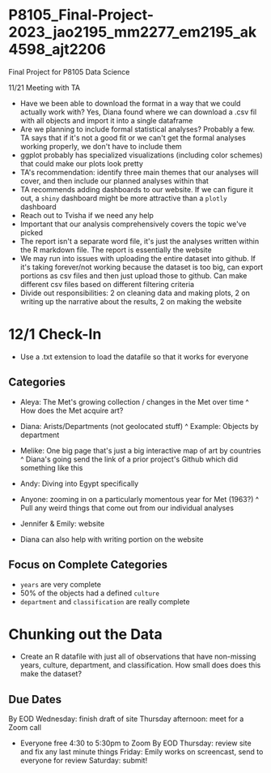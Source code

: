 # P8105_Final-Project-2023_jao2195_mm2277_em2195_ak4598_ajt2206
Final Project for P8105 Data Science 

11/21 Meeting with TA

* Have we been able to download the format in a way that we could actually work with? Yes, Diana found where we can download a .csv fil with all objects and import it into a single dataframe
* Are we planning to include formal statistical analyses? Probably a few. TA says that if it's not a good fit or we can't get the formal analyses working properly, we don't have to include them
* ggplot probably has specialized visualizations (including color schemes) that could make our plots look pretty
* TA's recommendation: identify three main themes that our analyses will cover, and then include our planned analyses within that
* TA recommends adding dashboards to our website. If we can figure it out, a `shiny` dashboard might be more attractive than a `plotly` dashboard
* Reach out to Tvisha if we need any help
* Important that our analysis comprehensively covers the topic we've picked
* The report isn't a separate word file, it's just the analyses written within the R markdown file. The report is essentially the website
* We may run into issues with uploading the entire dataset into github. If it's taking forever/not working because the dataset is too big, can export portions as csv files and then just upload those to github. Can make different csv files based on different filtering criteria
* Divide out responsibilities: 2 on cleaning data and making plots, 2 on writing up the narrative about the results, 2 on making the website


# 12/1 Check-In

* Use a .txt extension to load the datafile so that it works for everyone

## Categories

* Aleya: The Met's growing collection / changes in the Met over time
^ How does the Met acquire art?

* Diana: Arists/Departments (not geolocated stuff)
^ Example: Objects by department 

* Melike: One big page that's just a big interactive map of art by countries
^ Diana's going send the link of a prior project's Github which did something like this

* Andy: Diving into Egypt specifically

* Anyone: zooming in on a particularly momentous year for Met (1963?)
^ Pull any weird things that come out from our individual analyses

* Jennifer & Emily: website
- Diana can also help with writing portion on the website 

## Focus on Complete Categories

* `years` are very complete
* 50% of the objects had a defined `culture`
* `department` and `classification` are really complete

# Chunking out the Data

* Create an R datafile with just all of observations that have non-missing years, culture, department, and classification. How small does does this make the dataset?

## Due Dates

By EOD Wednesday: finish draft of site
Thursday afternoon: meet for a Zoom call
- Everyone free 4:30 to 5:30pm to Zoom
By EOD Thursday: review site and fix any last minute things
Friday: Emily works on screencast, send to everyone for review 
Saturday: submit!
